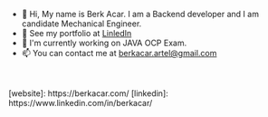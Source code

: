 - 👋 Hi, My name is Berk Acar. I am a Backend developer and I am candidate Mechanical Engineer.
- 👀 See my portfolio at <a href ="https://www.linkedin.com/in/berkacar/">LinledIn</a>
- 🌱 I'm currently working on JAVA OCP Exam.
- 📫 You can contact me at <a href="mailto:someone@example.com">berkacar.artel@gmail.com</a>
<br/>
<br/>
[website]: https://berkacar.com/
[linkedin]: https://www.linkedin.com/in/berkacar/


<!---
berkacargithub/berkacargithub is a ✨ special ✨ repository because its `README.md` (this file) appears on your GitHub profile.
You can click the Preview link to take a look at your changes.
--->
